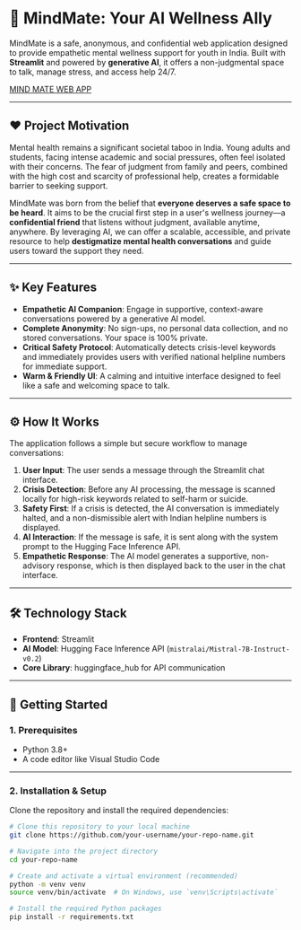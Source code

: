 # 🧠 MindMate: Your AI Wellness Ally

MindMate is a safe, anonymous, and confidential web application designed to provide empathetic mental wellness support for youth in India. Built with **Streamlit** and powered by **generative AI**, it offers a non-judgmental space to talk, manage stress, and access help 24/7.

[MIND MATE WEB APP](https://yourmindmate.streamlit.app/)

---

## ❤️ Project Motivation

Mental health remains a significant societal taboo in India. Young adults and students, facing intense academic and social pressures, often feel isolated with their concerns. The fear of judgment from family and peers, combined with the high cost and scarcity of professional help, creates a formidable barrier to seeking support.  

MindMate was born from the belief that **everyone deserves a safe space to be heard**. It aims to be the crucial first step in a user's wellness journey—a **confidential friend** that listens without judgment, available anytime, anywhere. By leveraging AI, we can offer a scalable, accessible, and private resource to help **destigmatize mental health conversations** and guide users toward the support they need.

---

## ✨ Key Features

- **Empathetic AI Companion**: Engage in supportive, context-aware conversations powered by a generative AI model.  
- **Complete Anonymity**: No sign-ups, no personal data collection, and no stored conversations. Your space is 100% private.  
- **Critical Safety Protocol**: Automatically detects crisis-level keywords and immediately provides users with verified national helpline numbers for immediate support.  
- **Warm & Friendly UI**: A calming and intuitive interface designed to feel like a safe and welcoming space to talk.  

---

## ⚙️ How It Works

The application follows a simple but secure workflow to manage conversations:

1. **User Input**: The user sends a message through the Streamlit chat interface.  
2. **Crisis Detection**: Before any AI processing, the message is scanned locally for high-risk keywords related to self-harm or suicide.  
3. **Safety First**: If a crisis is detected, the AI conversation is immediately halted, and a non-dismissible alert with Indian helpline numbers is displayed.  
4. **AI Interaction**: If the message is safe, it is sent along with the system prompt to the Hugging Face Inference API.  
5. **Empathetic Response**: The AI model generates a supportive, non-advisory response, which is then displayed back to the user in the chat interface.  

---

## 🛠️ Technology Stack

- **Frontend**: Streamlit  
- **AI Model**: Hugging Face Inference API (`mistralai/Mistral-7B-Instruct-v0.2`)  
- **Core Library**: huggingface_hub for API communication  

---

## 🚀 Getting Started

### 1. Prerequisites

- Python 3.8+  
- A code editor like Visual Studio Code  

---

### 2. Installation & Setup

Clone the repository and install the required dependencies:

```bash
# Clone this repository to your local machine
git clone https://github.com/your-username/your-repo-name.git

# Navigate into the project directory
cd your-repo-name

# Create and activate a virtual environment (recommended)
python -m venv venv
source venv/bin/activate  # On Windows, use `venv\Scripts\activate`

# Install the required Python packages
pip install -r requirements.txt
